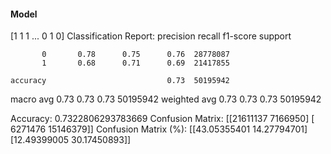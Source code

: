 #### Model
[1 1 1 ... 0 1 0]
Classification Report:
              precision    recall  f1-score   support

           0       0.78      0.75      0.76  28778087
           1       0.68      0.71      0.69  21417855

    accuracy                           0.73  50195942
   macro avg       0.73      0.73      0.73  50195942
weighted avg       0.73      0.73      0.73  50195942

Accuracy: 0.7322806293783669
Confusion Matrix:
[[21611137  7166950]
 [ 6271476 15146379]]
Confusion Matrix (%):
[[43.05355401 14.27794701]
 [12.49399005 30.17450893]]
